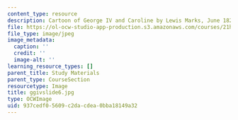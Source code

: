 ```yaml
---
content_type: resource
description: Cartoon of George IV and Caroline by Lewis Marks, June 1821.
file: https://ol-ocw-studio-app-production.s3.amazonaws.com/courses/21h-342-the-royal-family-fall-2003/937cedf05609c2dacdea0bba18149a32_ggivslide6.jpg
file_type: image/jpeg
image_metadata:
  caption: ''
  credit: ''
  image-alt: ''
learning_resource_types: []
parent_title: Study Materials
parent_type: CourseSection
resourcetype: Image
title: ggivslide6.jpg
type: OCWImage
uid: 937cedf0-5609-c2da-cdea-0bba18149a32
---
```

